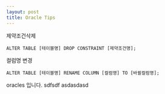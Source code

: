 ```yaml
---
layout: post
title: Oracle Tips
---
```


제약조건삭제
```
ALTER TABLE [테이블명] DROP CONSTRAINT [제약조건명];
```


컬럼명 변경
```
ALTER TABLE [테이블명] RENAME COLUMN [컬럼명] TO [바뀔컬럼명];
```
oracles 입니다.
sdfsdf
asdasdasd
